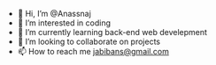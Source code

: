 - 👋 Hi, I’m @Anassnaj
- 👀 I’m interested in coding
- 🌱 I’m currently learning back-end web develepment
- 💞️ I’m looking to collaborate on projects
- 📫 How to reach me jabibans@gmail.com

<!---
Anassnaj/Anassnaj is a ✨ special ✨ repository because its `README.md` (this file) appears on your GitHub profile.
You can click the Preview link to take a look at your changes.
--->
